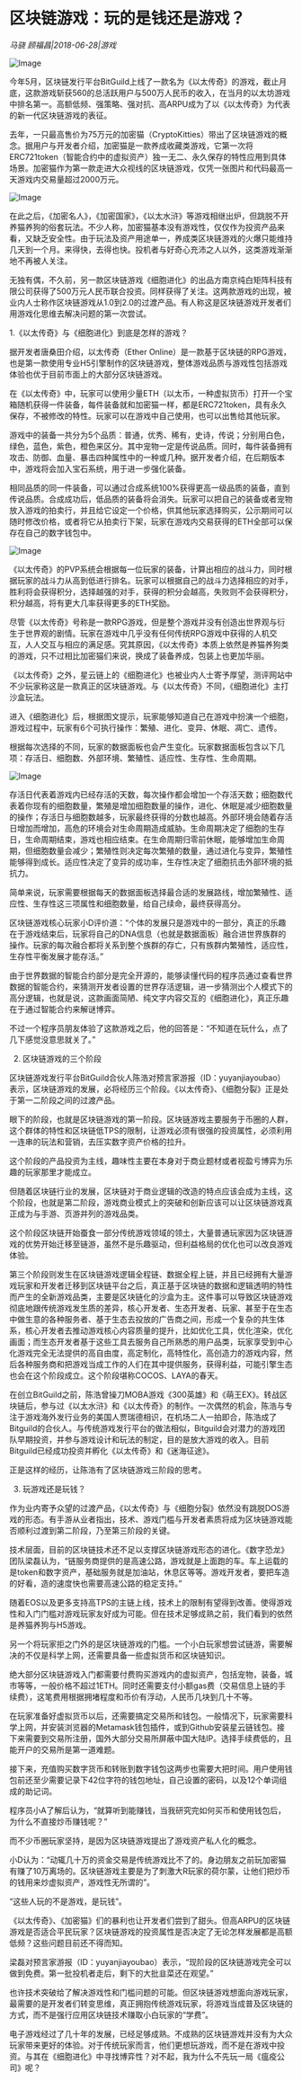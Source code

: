 # 区块链游戏：玩的是钱还是游戏？

*马骁 顾福昌|2018-06-28|游戏*

![Image](http://p9.pstatp.com/large/pgc-image/1530232418961574850252c)

今年5月，区块链发行平台BitGuild上线了一款名为《以太传奇》的游戏，截止月底，这款游戏斩获560的总活跃用户与500万人民币的收入，在当月的以太坊游戏中排名第一。高额低频、强策略、强对抗、高ARPU成为了以《以太传奇》为代表的新一代区块链游戏的表征。

去年，一只最高售价为75万元的加密猫（CryptoKitties）带出了区块链游戏的概念。据用户与开发者介绍，加密猫是一款养成收藏类游戏，它第一次将ERC721token（智能合约中的虚拟资产）独一无二、永久保存的特性应用到具体场景。加密猫作为第一款走进大众视线的区块链游戏，仅凭一张图片和代码最高一天游戏内交易量超过2000万元。

![Image](http://p3.pstatp.com/large/pgc-image/15302323788668dc0812bbc)

在此之后，《加密名人》，《加密国家》，《以太水浒》等游戏相继出炉，但跳脱不开养猫养狗的俗套玩法。不少人称，加密猫基本没有游戏性，仅仅作为投资产品来看，又缺乏安全性。由于玩法及资产用途单一，养成类区块链游戏的火爆只能维持几天到一个月。来得快，去得也快。投机者与好奇心充沛之人以外，这类游戏渐渐地不再被人关注。

无独有偶，不久前，另一款区块链游戏《细胞进化》的出品方南京纯白矩阵科技有限公司获得了500万元人民币联合投资。同样获得了关注。这两款游戏的出现，被业内人士称作区块链游戏从1.0到2.0的过渡产品。有人称这是区块链游戏开发者们用游戏化思维去解决问题的第一次尝试。

1.《以太传奇》与《细胞进化》到底是怎样的游戏？

据开发者唐桑田介绍，以太传奇（Ether Online）是一款基于区块链的RPG游戏，也是第一款使用专业H5引擎制作的区块链游戏，整体游戏品质与游戏性包括游戏体验也优于目前市面上的大部分区块链游戏。

在《以太传奇》中，玩家可以使用少量ETH（以太币，一种虚拟货币）打开一个宝箱随机获得一件装备，每件装备就和加密猫一样，都是ERC721token，具有永久保存，不被修改的特性。玩家可以在游戏中自己使用，也可以出售给其他玩家。

游戏中的装备一共分为5个品质：普通，优秀、稀有，史诗，传说；分别用白色，绿色，蓝色，紫色，橙色来区分。其中宠物一定是传说品质。同时，每件装备拥有攻击、防御、血量、暴击四种属性中的一种或几种。据开发者介绍，在后期版本中，游戏将会加入宝石系统，用于进一步强化装备。

相同品质的同一件装备，可以通过合成系统100%获得更高一级品质的装备，直到传说品质。合成成功后，低品质的装备将会消失。玩家可以把自己的装备或者宠物放入游戏的拍卖行，并且给它设定一个价格，供其他玩家选择购买，公示期间可以随时修改价格，或者将它从拍卖行下架，玩家在游戏内交易获得的ETH全部可以保存在自己的数字钱包中。

![Image](http://p3.pstatp.com/large/pgc-image/1530232378770b893083f4f)

《以太传奇》的PVP系统会根据每一位玩家的装备，计算出相应的战斗力，同时根据玩家的战斗力从高到低进行排名。玩家可以根据自己的战斗力选择相应的对手，胜利将会获得积分，选择越强的对手，获得的积分会越高，失败则不会获得积分，积分越高，将有更大几率获得更多的ETH奖励。

尽管《以太传奇》号称是一款RPG游戏，但是整个游戏并没有创造出世界观与衍生于世界观的剧情。玩家在游戏中几乎没有任何传统RPG游戏中获得的人机交互，人人交互与相应的满足感。究其原因，《以太传奇》本质上依然是养猫养狗类的游戏，只不过相比加密猫们来说，换成了装备养成，包装上也更加华丽。

《以太传奇》之外，星云链上的《细胞进化》也被业内人士寄予厚望，测评网站中不少玩家称这是一款真正的区块链游戏。与《以太传奇》不同，《细胞进化》主打沙盒玩法。

进入《细胞进化》后，根据图文提示，玩家能够知道自己在游戏中扮演一个细胞，游戏过程中，玩家有6个可执行操作：繁殖、进化、变异、休眠、凋亡、遗传。

根据每次选择的不同，玩家的数据面板也会产生变化。玩家数据面板包含以下几项：存活日、细胞数、外部环境、繁殖性、适应性、生存性、生命周期。

![Image](http://p3.pstatp.com/large/pgc-image/1530232378871f40ea1ec8b)

存活日代表着游戏内已经存活的天数，每次操作都会增加一个存活天数；细胞数代表着你现有的细胞数量，繁殖是增加细胞数量的操作，进化、休眠是减少细胞数量的操作；存活日与细胞数越多，玩家最终获得的分数也越高。外部环境会随着存活日增加而增加，高危的环境会对生命周期造成威胁。生命周期决定了细胞的生存日，生命周期结束，游戏也相应结束。在生命周期归零前休眠，能够增加生命周期，但细胞数量会减少；繁殖性则决定每次繁殖的数量，通过进化与变异，繁殖性能够得到成长。适应性决定了变异的成功率，生存性决定了细胞抗击外部环境的抵抗力。

简单来说，玩家需要根据每天的数据面板选择最合适的发展路线，增加繁殖性、适应性、生存性这三项属性和细胞数量，给自己续命，最终获得高分。

区块链游戏核心玩家小D评价道：“个体的发展只是游戏中的一部分，真正的乐趣在于游戏结束后，玩家将自己的DNA信息（也就是数据面板）融合进世界族群的操作。玩家的每次融合都将关系到整个族群的存亡，只有族群内繁殖性，适应性，生存性平衡发展才能存活。”

由于世界数据的智能合约部分是完全开源的，能够读懂代码的程序员通过查看世界数据的智能合约，来猜测开发者设置的世界存活逻辑，进一步猜测出个人模式下的高分逻辑，也就是说，这款画面简陋、纯文字内容交互的《细胞进化》，真正乐趣在于通过智能合约来解谜博弈。

不过一个程序员朋友体验了这款游戏之后，他的回答是：“不知道在玩什么，点了几下感觉没意思就关了。”

2. 区块链游戏的三个阶段

区块链游戏发行平台BitGuild合伙人陈浩对预言家游报（ID：yuyanjiayoubao）表示，区块链游戏的发展，必将经历三个阶段。《以太传奇》、《细胞分裂》正是处于第一二阶段之间的过渡产品。

眼下的阶段，也就是区块链游戏的第一阶段。区块链游戏主要服务于币圈的人群，这个群体的特性和区块链低TPS的限制，让游戏必须有很强的投资属性，必须利用一连串的玩法和营销，去压实数字资产价格的拉升。

这个阶段的产品投资为主线，趣味性主要在本身对于商业题材或者视盈亏博弈为乐趣的玩家那里才能成立。

但随着区块链行业的发展，区块链对于商业逻辑的改造的特点应该会成为主线，这个阶段，也就是第二阶段，游戏商业模式上的突破和创新应该可以让区块链游戏真正成为与手游、页游并列的游戏品类。

这个阶段区块链开始蚕食一部分传统游戏领域的领土，大量普通玩家因为区块链游戏的优势开始迁移至链游，虽然不是乐趣驱动，但利益格局的优化也可以改良游戏体验。

第三个阶段则发生在区块链游戏逻辑全程链、数据全程上链，并且已经拥有大量游戏玩家和开发者迁移到区块链平台之后，真正基于区块链的数据和逻辑透明的特性而产生的全新游戏品类，主要是区块链化的沙盒为主。这件事可以导致区块链游戏彻底地跟传统游戏发生质的差异，核心开发者、生态开发者、玩家、甚至于在生态中做生意的各种服务者、基于生态去投放的广告商之间，形成一个复杂的共生体系，核心开发者去推动游戏核心内容质量的提升，比如优化工具，优化渲染，优化画面；而生态开发者基于这些工具去服务自己所熟悉的用户品类，玩家享受到中心化游戏完全无法提供的高自由度，高定制化，高特性化，高创造力的游戏内容，然后各种服务商和把游戏当成工作的人们在其中提供服务，获得利益，可能引擎生态也会在这个阶段成立。这个阶段堪称COCOS、LAYA的春天。

在创立BitGuild之前，陈浩曾操刀MOBA游戏《300英雄》和《萌王EX》。转战区块链后，参与过《以太水浒》和《以太传奇》的制作。一次偶然的机会，陈浩与专注于游戏海外发行业务的美国人贾瑞德相识，在机场二人一拍即合，陈浩成了Bitguild的合伙人。与传统游戏发行平台的做法相似，Bitguild会对潜力的游戏团队早期投资，并参与游戏设计和玩法的制定，目的是放大游戏的收入。目前Bitguild已经成功投资并孵化《以太传奇》和《迷海征途》。

正是这样的经历，让陈浩有了区块链游戏三阶段的思考。

3. 玩游戏还是玩钱？

作为业内寄予众望的过渡产品，《以太传奇》与《细胞分裂》依然没有跳脱DOS游戏的形态。有手游从业者指出，技术、游戏门槛与开发者素质将成为区块链游戏能否顺利过渡到第二阶段，乃至第三阶段的关键。

技术层面，目前的区块链技术还不足以支撑区块链游戏形态的进化。《数字恐龙》团队梁磊认为，“链服务商提供的是高速公路，游戏就是上面跑的车。车上运载的是token和数字资产，基础服务就是加油站，休息区等等。游戏开发者，要把车造的好看，造的速度快也需要高速公路的稳定支持。”

随着EOS以及更多支持高TPS的主链上线，技术上的限制有望得到改善。使得游戏性和入门门槛对游戏玩家友好成为可能。但在技术足够成熟之前，我们看到的依然是养猫养狗与H5游戏。

另一个将玩家拒之门外的是区块链游戏的门槛。一个小白玩家想尝试链游，需要解决的不仅是科学上网，还需要具备一些虚拟货币和区块链知识。

绝大部分区块链游戏入门都需要付费购买游戏内的虚拟资产，包括宠物，装备，城市等等，一般价格不超过1ETH。同时还需要支付小额gas费（交易信息上链的手续费），这笔费用根据拥堵程度和币价有浮动，人民币几块到几十不等。

在玩家准备好虚拟货币以后，还需要搞定交易所和钱包。一般情况下，玩家需要科学上网，并安装浏览器的Metamask钱包插件，或到Github安装星云链钱包。接下来需要到交易所注册，国外大部分交易所屏蔽中国大陆IP。选择手续费低的，且能开户的交易所是第一道难题。

接下来，充值购买数字货币和转账到数字钱包这两步也需要大把时间。用户使用钱包前还至少需要记录下42位字符的钱包地址，自己设置的密码，以及12个单词组成的助记词。

程序员小A了解后认为，“就算听到能赚钱，当我研究完如何买币和使用钱包后，为什么不直接炒币赚钱呢？”

而不少币圈玩家坚持，是因为区块链游戏提出了游戏资产私人化的概念。

小D认为：“动辄几十万的资金交易是传统游戏比不了的。身边朋友之前玩加密猫有赚了10万离场的。区块链游戏主要是为了刺激大R玩家的荷尔蒙，让他们把炒币的钱用来炒虚拟资产，游戏性无所谓的”。

“这些人玩的不是游戏，是玩钱”。

《以太传奇》、《加密猫》们的暴利也让开发者们尝到了甜头。但高ARPU的区块链游戏是否适合平民玩家？区块链游戏的投资属性是否决定了无论怎样发展都是高额低频？这些问题目前还不得而知。

梁磊对预言家游报（ID：yuyanjiayoubao）表示，“现阶段的区块链游戏完全可以做到免费。第一批投机者走后，剩下的大批韭菜还在观望。”

也许技术突破给了解决游戏性和门槛问题的可能。但区块链游戏想面向游戏玩家，最需要的是开发者们转变思维，真正拥抱传统游戏玩家，将游戏当成普及区块链的方式，而不是强行应用区块链技术赚取小白玩家的“学费”。

电子游戏经过了几十年的发展，已经足够成熟。不成熟的区块链游戏并没有为大众玩家带来更好的体验。对于传统玩家而言，他们更想玩游戏，而不是在游戏中投资。与其在《细胞进化》中寻找博弈性？对不起，我为什么不先玩一局《瘟疫公司》呢？

